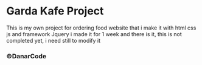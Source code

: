 <h1>Garda Kafe Project</h1>
<p>This is my own project for ordering food website that i make it with html css js and framework Jquery
i made it for 1 week and there is it, this is not completed yet, i need still to modify it

</p>

<h3>©DanarCode</h3>
